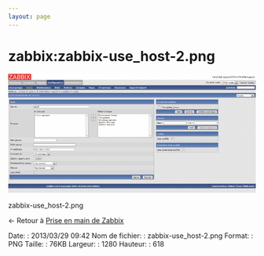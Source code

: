 ```yaml
---
layout: page
---
```


zabbix:zabbix-use\_host-2.png
=============================

[![zabbix-use\_host-2.png](../../assets/media/zabbix/zabbix-use_host-2.png@cache=&w=900&h=434 "zabbix-use_host-2.png")](../../assets/media/zabbix/zabbix-use_host-2.png@cache= "Afficher le fichier original")

zabbix-use\_host-2.png

← Retour à [Prise en main de
Zabbix](../../zabbix/zabbix-use.html "zabbix:zabbix-use")

Date:
:   2013/03/29 09:42
Nom de fichier:
:   zabbix-use\_host-2.png
Format:
:   PNG
Taille:
:   76KB
Largeur:
:   1280
Hauteur:
:   618

